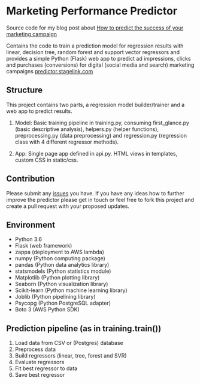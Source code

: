 # Marketing Performance Predictor

Source code for my blog post about [How to predict the success of your marketing campaign](https://medium.com/@nikolasschriefer/how-to-predict-the-success-of-your-marketing-campaign-579fbb153a97)

Contains the code to train a prediction model for regression results with linear, decision tree, random forest and support vector regressors and provides a simple Python (Flask) web app to predict ad impressions, clicks and purchases (conversions) for digital (social media and search) marketing campaigns [predictor.stagelink.com](https://predictor.stagelink.com)

## Structure

This project contains two parts, a regression model builder/trainer and a web app to predict results.

1) Model: Basic training pipeline in training.py, consuming first_glance.py (basic descriptive analysis), helpers.py (helper functions), preprocessing.py (data preprocessing) and regression.py (regression class with 4 different regressor methods).

2) App: Single page app defined in api.py. HTML views in templates, custom CSS in static/css.

## Contribution

Please submit any [issues](https://github.com/kinosal/predictor/issues) you have. If you have any ideas how to further improve the predictor please get in touch or feel free to fork this project and create a pull request with your proposed updates.

## Environment

- Python 3.6
- Flask (web framework)
- zappa (deployment to AWS lambda)
- numpy (Python computing package)
- pandas (Python data analytics library)
- statsmodels (Python statistics module)
- Matplotlib (Python plotting library)
- Seaborn (Python visualization library)
- Scikit-learn (Python machine learning library)
- Joblib (Python pipelining library)
- Psycopg (Python PostgreSQL adapter)
- Boto 3 (AWS Python SDK)

## Prediction pipeline (as in training.train())

1) Load data from CSV or (Postgres) database
2) Preprocess data
3) Build regressors (linear, tree, forest and SVR)
4) Evaluate regressors
5) Fit best regressor to data
6) Save best regressor
